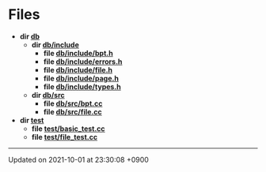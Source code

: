 

# Files




* **dir [db](/Files/db#dir-db)** 
    * **dir [db/include](/Files/db/include#dir-db/include)** 
        * **file [db/include/bpt.h](/Files/db/include/bpt.h#file-bpt.h)** 
        * **file [db/include/errors.h](/Files/db/include/errors.h#file-errors.h)** 
        * **file [db/include/file.h](/Files/db/include/file.h#file-file.h)** 
        * **file [db/include/page.h](/Files/db/include/page.h#file-page.h)** 
        * **file [db/include/types.h](/Files/db/include/types.h#file-types.h)** 
    * **dir [db/src](/Files/db/src#dir-db/src)** 
        * **file [db/src/bpt.cc](/Files/db/src/bpt.cc#file-bpt.cc)** 
        * **file [db/src/file.cc](/Files/db/src/file.cc#file-file.cc)** 
* **dir [test](/Files/test#dir-test)** 
    * **file [test/basic_test.cc](/Files/test/basic_test.cc#file-basic-test.cc)** 
    * **file [test/file_test.cc](/Files/test/file_test.cc#file-file-test.cc)** 



-------------------------------

Updated on 2021-10-01 at 23:30:08 +0900
